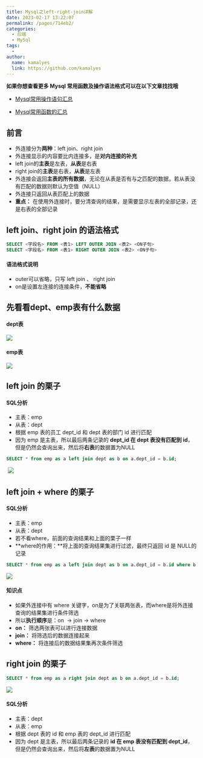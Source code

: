 ```yaml
---
title: Mysql之left-right-join详解
date: 2023-02-17 13:22:07
permalink: /pages/714eb2/
categories:
  - 后端
  - MySql
tags:
  - 
author: 
  name: kamalyes
  link: https://github.com/kamalyes
---
```

**如果你想查看更多 Mysql 常用函数及操作语法格式可以在以下文章找找哦**

- [Mysql常用操作语句汇总](./59.Mysql常用操作语句汇总.md)

- [Mysql常用函数的汇总](./01.Mysql常用函数汇总.md)

**前言**
------
*   外连接分为**两种**：left join、right join
*   外连接显示的内容要比内连接多，是**对内连接的补充**
*   left join的**主表**是左表，**从表**是右表
*   right join的**主表**是右表，**从表**是左表
*   外连接会返回**主表的所有数据**，无论在从表是否有与之匹配的数据，若从表没有匹配的数据则默认为空值（NULL）
*   外连接只返回从表匹配上的数据
*   **重点：** 在使用外连接时，要分清查询的结果，是需要显示左表的全部记录，还是右表的全部记录

left join、right join 的语法格式
--------------------------

```sql
SELECT <字段名> FROM <表1> LEFT OUTER JOIN <表2> <ON子句>
SELECT <字段名> FROM <表1> RIGHT OUTER JOIN <表2> <ON子句>
```

#### 语法格式说明

*   outer可以省略，只写 left join 、 right join 
*   on是设置左连接的连接条件，**不能省略**

先看看dept、emp表有什么数据
-----------------

#### dept表

![](https://www.yuyanqing.cn/oss/image-bed/col/mysql/join_table_query_for_dept.png)

#### emp表

![](https://www.yuyanqing.cn/oss/image-bed/col/mysql/join_table_query_for_emp.png)

left join 的栗子
-------------

#### SQL分析

*   主表：emp
*   从表：dept
*   根据 emp 表的员工 dept_id 和 dept 表的部门 id 进行匹配
*   因为 emp 是主表，所以最后两条记录的 **dept_id 在 dept 表没有匹配到 id**，但是仍然会查询出来，然后将**右表**的数据置为NULL

```sql
SELECT * from emp as a left join dept as b on a.dept_id = b.id;
```

 ![](https://www.yuyanqing.cn/oss/image-bed/col/mysql/Snipaste_2023-02-17_13-57-58.png)

left join + where 的栗子
---------------------

#### SQL分析

*   主表：emp
*   从表：dept
*   若不看where，前面的查询结果和上面的栗子一样
*   **where的作用：**将上面的查询结果集进行过滤，最终只返回 id 是 NULL的记录

```sql
SELECT * from emp as a left join dept as b on a.dept_id = b.id where b.id is null;
```

![](https://www.yuyanqing.cn/oss/image-bed/col/mysql/Snipaste_2023-02-17_13-58-18.png)

#### 知识点

*   如果外连接中有 where 关键字，on是为了关联两张表，而where是将外连接查询的结果集进行条件筛选
*   所以**执行顺序**是：on  -> join -> where
*   **on：** 筛选两张表可以进行连接数据
*   **join：** 将筛选后的数据连接起来
*   **where：** 将连接后的数据结果集再次条件筛选

right join 的栗子
--------------

```sql
SELECT * from emp as a right join dept as b on a.dept_id = b.id;
```

![](https://www.yuyanqing.cn/oss/image-bed/col/mysql/Snipaste_2023-02-17_13-59-12.png)

#### SQL分析

*   主表：dept
*   从表：emp
*   根据 dept 表的 id 和 emp 表的 dept_id 进行匹配
*   因为 dept 是主表，所以最后两条记录的 **id 在 emp 表没有匹配到 dept_id**，但是仍然会查询出来，然后将**左表**的数据置为NULL

